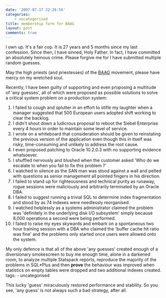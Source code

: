```yaml
---
date: '2007-07-17 22:26:56'
categories:
    - uncategorised
title: membership form for BAAG
layout: post
comments: true
---
```


I own up. It's a fair cop. It is 27 years and 5 months since my last
confession. Since then, I have sinned, Holy Father. In fact, I have
committed an absolutely heinous crime. Please forgive me for I have
submitted multiple random guesses.

May the high priests (and priestesses) of the
[BAAG](http://www.battleagainstanyguess.com/baag/) movement, please have
mercy on my wretched soul.

Recently, I have been guilty of supporting and even proposing a
multitude of 'any guesses', all of which were proposed as possible
solutions to solve a critical system problem on a production system:

1.  I failed to cough and splutter in an effort to stifle my laughter
    when a manager suggested that 500 European users adopted shift
    working to clear the backlog.
2.  I didn't shout down a ludicrous proposal to reboot the Siebel
    Enterprise every 4 hours in order to maintain some level of service.
3.  I wrote on a whiteboard that consideration should be given to
    reinstating the previous version of the application even though this
    in itself was risky, time-consuming and unlikely to address the root
    cause.
4.  I even proposed patching to Oracle 10.2.0.3 with no supporting
    evidence whatsoever.
5.  I shuffled nervously and blushed when the customer asked 'Who do we
    escalate to when you fail to fix this problem ?'
6.  I watched in silence as the SAN man was stood against a wall and
    pelted with questions as senior management all pointed fingers in
    his direction.
7.  I failed to stand up for righteousness and technical purity as
    runaway, rogue sessions were maliciously and arbitrarily terminated
    by an Oracle DBA.
8.  I failed to suggest running a trivial SQL to determine index
    fragmentation and stood by as 74 indexes were needlessly
    reorganised.
9.  I watched helplessly as a systems administrator claimed the problem
    was 'definitely in the underlying disk I/O subsystem' simply because
    8,000 operations a second were being performed.
10. I failed to raise my eyes skywards and embark on a spontaneous two
    hour training session with a DBA who claimed the 'buffer cache hit
    ratio was fine' and the problems only started once users were
    allowed onto the system.

My only defence is that all of the above 'any guesses' created enough of
a diversionary smokescreen to buy me enough time, alone in a darkened
room, to analyze multiple Statspack reports, reproduce the majority of
the problems in SQL\*Plus and then **prove** the behaviour was improved
when statistics on empty tables were dropped and two additional indexes
created.
tags:
    - uncategorised

This lucky 'guess' miraculously restored performance and stability. So
you see, 'any guess' is not always such a bad strategy, after all.
